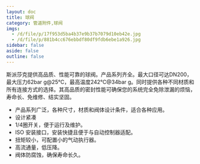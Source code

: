 ```yaml
---
layout: doc
title: 球阀
category: 管道附件,球阀
imgs:
  - /d/file/p/17f953d5ba4b37e9b37b7079d10eb42e.jpg
  - /d/file/p/881b4cc676ebbdf80df9fdb6ebe1a926.jpg
sidebar: false
aside: false
outline: false
---
```


斯派莎克提供高品质、性能可靠的球阀。产品系列齐全。最大口径可达DN200，最大压力62bar g@25℃，最高温度242℃@34bar g。同时提供各种不同材质和所有连接方式的选择。其高品质的密封性能可确保您的系统完全免除泄漏的烦恼，寿命长、免维修、结实坚固。

- 产品系列广泛，各种尺寸，材质和阀体设计条件，适合各种应用。
- 设计紧凑
- 1/4圈开关，便于运行及维护。
- ISO 安装接口，安装快捷且便于与自动控制器适配。
- 扭矩较小，可配置小的气动执行器。
- 高流通量，低压降。
- 阀体防腐蚀，确保寿命长久。

<AllProducts category="管道附件,球阀" />
